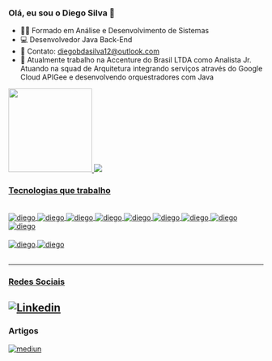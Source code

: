 ### Olá, eu sou o Diego Silva 👋


- 👨‍🎓 Formado em Análise e Desenvolvimento de Sistemas
- 💻 Desenvolvedor Java Back-End
- 💬 Contato: diegobdasilva12@outlook.com
- 🥷 Atualmente trabalho na Accenture do Brasil LTDA
como Analista Jr. Atuando na squad de Arquitetura integrando serviços através do Google Cloud APIGee e desenvolvendo orquestradores com Java

 <div>
  <a href="https://github.com/diegobsilva10">
  <img height = "165em" src = "https://github-readme-stats.vercel.app/api?username=diegobsilva10&show_icons=true&theme=tokyonight&include_all_commits=true&count_private=true" />
   
   <img heigh= "10em" src = "https://github-readme-stats.vercel.app/api/top-langs/?username=diegobsilva10&layout=compact&theme=tokyonight"/>
</div>
  
<h3> Tecnologias que trabalho</h3><br>
 <div>
  <img align="center" alt ="diego" src= "https://img.shields.io/badge/Java-ED8B00?style=for-the-badge&logo=java&logoColor=white"> 
  <img align="center" alt ="diego" src = "https://img.shields.io/badge/Spring-6DB33F?style=for-the-badge&logo=spring&logoColor=white"> 
  <img align="center" alt ="diego" src = "https://img.shields.io/badge/MySQL-00000F?style=for-the-badge&logo=mysql&logoColor=white">
  <img align="center" alt ="diego" src= "https://img.shields.io/badge/JavaScript-323330?style=for-the-badge&logo=javascript&logoColor=F7DF1E">
  <img align="center" alt ="diego" src= "https://img.shields.io/badge/HTML5-E34F26?style=for-the-badge&logo=html5&logoColor=white">
  <img align="center" alt ="diego" src="https://img.shields.io/badge/CSS3-1572B6?style=for-the-badge&logo=css3&logoColor=white">
  <img align="center" alt="diego"  src= "https://img.shields.io/badge/Kotlin-0095D5?&style=for-the-badge&logo=kotlin&logoColor=white">
  <img align ="center" alt="diego" src="https://img.shields.io/badge/Android-3DDC84?style=for-the-badge&logo=android&logoColor=white">
  <img align ="center" alt ="diego" src="https://img.shields.io/badge/GIT-E44C30?style=for-the-badge&logo=git&logoColor=white">
  <br>
  <br> <img align ="center" alt ="diego" src = "https://img.shields.io/badge/Jenkins-D24939?style=for-the-badge&logo=Jenkins&logoColor=white">   
  <img align ="center" alt="diego" src ="https://img.shields.io/badge/Jira-0052CC?style=for-the-badge&logo=Jira&logoColor=white"><br><br>
 </div>
 
 ----
 ### Redes Sociais
  [![Linkedin](https://img.shields.io/badge/LinkedIn-0077B5?style=for-the-badge&logo=linkedin&logoColor=white)](https://www.linkedin.com/in/diego-silva-2479711a7)
 ----
 ### Artigos 
 [![mediun](https://img.shields.io/badge/Medium-12100E?style=for-the-badge&logo=medium&logoColor=white)](https://medium.com/me/stories/public)

